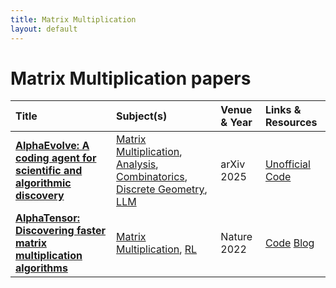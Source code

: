 ```yaml
---
title: Matrix Multiplication
layout: default
---
```


# Matrix Multiplication papers

| Title | Subject(s) | Venue & Year | Links & Resources |
| :--- | :--- | :--- | :--- |
| **[AlphaEvolve: A coding agent for scientific and algorithmic discovery](https://arxiv.org/abs/2506.13131)** | [Matrix Multiplication](./subjects/matrix-multiplication.md), [Analysis](./subjects/analysis.md), [Combinatorics](./subjects/combinatorics.md), [Discrete Geometry](./subjects/discrete-geometry.md), [LLM](./subjects/llm.md) | arXiv 2025 | [Unofficial Code](https://github.com/codelion/openevolve) |
| **[AlphaTensor: Discovering faster matrix multiplication algorithms](https://www.nature.com/articles/s41586-022-05172-4)** | [Matrix Multiplication](./subjects/matrix-multiplication.md), [RL](./subjects/rl.md) | Nature 2022 | [Code](https://github.com/google-deepmind/alphatensor) [Blog](https://deepmind.google/discover/blog/discovering-novel-algorithms-with-alphatensor/) |